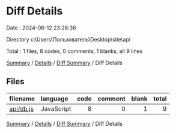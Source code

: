 # Diff Details

Date : 2024-06-12 23:26:36

Directory c:\\Users\\Пользователь\\Desktop\\site\\api

Total : 1 files,  8 codes, 0 comments, 1 blanks, all 9 lines

[Summary](results.md) / [Details](details.md) / [Diff Summary](diff.md) / Diff Details

## Files
| filename | language | code | comment | blank | total |
| :--- | :--- | ---: | ---: | ---: | ---: |
| [api/db.js](/api/db.js) | JavaScript | 8 | 0 | 1 | 9 |

[Summary](results.md) / [Details](details.md) / [Diff Summary](diff.md) / Diff Details